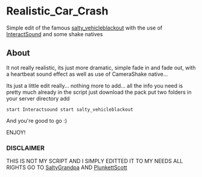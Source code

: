 # Realistic_Car_Crash
Simple edit of the famous [salty_vehicleblackout](https://github.com/SaltyGrandpa/salty_vehicleblackout) with the use of [InteractSound](https://github.com/plunkettscott/FiveM-Scripts/tree/master/InteractSound) and some shake natives


## About

It not really realistic, its just more dramatic, simple fade in and fade out, with a heartbeat sound effect as well as use of CameraShake native...

Its just a little edit really... nothing more to add... all the info you need is pretty much already in the script just download the pack put two folders in your server directory add

`start Interactsound
start salty_vehicleblackout`

And you're good to go :)


ENJOY!

### DISCLAIMER

THIS IS NOT MY SCRIPT AND I SIMPLY EDITTED IT TO MY NEEDS ALL RIGHTS GO TO [SaltyGrandpa](https://github.com/SaltyGrandpa) AND [PlunkettScott](https://github.com/plunkettscott)
